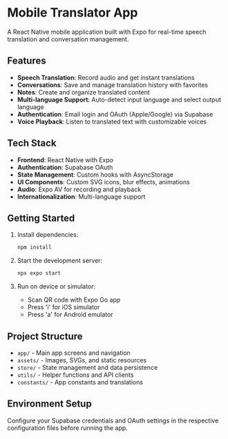 # Mobile Translator App

A React Native mobile application built with Expo for real-time speech translation and conversation management.

## Features

- **Speech Translation**: Record audio and get instant translations
- **Conversations**: Save and manage translation history with favorites
- **Notes**: Create and organize translated content
- **Multi-language Support**: Auto-detect input language and select output language
- **Authentication**: Email login and OAuth (Apple/Google) via Supabase
- **Voice Playback**: Listen to translated text with customizable voices

## Tech Stack

- **Frontend**: React Native with Expo
- **Authentication**: Supabase OAuth
- **State Management**: Custom hooks with AsyncStorage
- **UI Components**: Custom SVG icons, blur effects, animations
- **Audio**: Expo AV for recording and playback
- **Internationalization**: Multi-language support

## Getting Started

1. Install dependencies:
   ```bash
   npm install
   ```

2. Start the development server:
   ```bash
   npx expo start
   ```

3. Run on device or simulator:
   - Scan QR code with Expo Go app
   - Press 'i' for iOS simulator
   - Press 'a' for Android emulator

## Project Structure

- `app/` - Main app screens and navigation
- `assets/` - Images, SVGs, and static resources
- `store/` - State management and data persistence
- `utils/` - Helper functions and API clients
- `constants/` - App constants and translations

## Environment Setup

Configure your Supabase credentials and OAuth settings in the respective configuration files before running the app.
